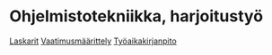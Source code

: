 # Ohjelmistotekniikka, harjoitustyö

[Laskarit](https://github.com/imriina/ot-harjoitustyo2025/tree/main/laskarit)
[Vaatimusmäärittely](https://github.com/imriina/ot-harjoitustyo2025/blob/master/dokumentaatio/vaatimusmaarittely.md)
[Työaikakirjanpito](https://github.com/imriina/ot-harjoitustyo2025/blob/master/dokumentaatio/tyoaikakirjanpito.md)
